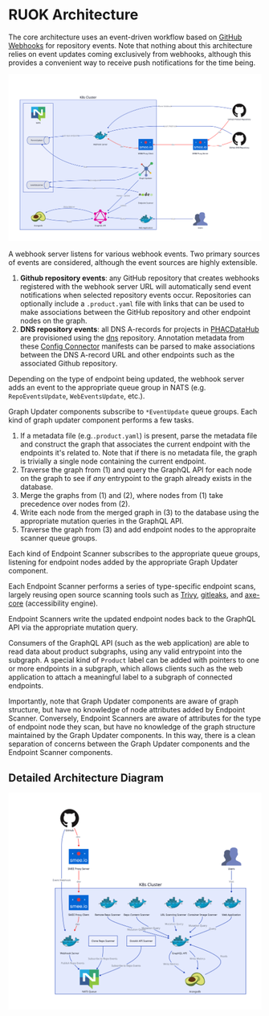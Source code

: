 # RUOK Architecture

The core architecture uses an event-driven workflow based on [GitHub Webhooks](github-webhooks.md) for repository events. Note that nothing about this architecture relies on event updates coming exclusively from webhooks, although this provides a convenient way to receive push notifications for the time being.

![Simplified Architecture Diagram](./diagrams/architecture-simple.svg)

A webhook server listens for various webhook events. Two primary sources of events are considered, although the event sources are highly extensible.

1. **Github repository events**: any GitHub repository that creates webhooks registered with the webhook server URL will automatically send event notifications when selected repository events occur. Repositories can optionally include a `.product.yaml` file with links that can be used to make associations between the GitHub repository and other endpoint nodes on the graph.
2. **DNS repository events**: all DNS A-records for projects in [PHACDataHub](https://github.com/PHACDataHub) are provisioned using the [dns](https://github.com/PHACDataHub/dns) repository. Annotation metadata from these [Config Connector](https://cloud.google.com/config-connector/docs/overview) manifests can be parsed to make associations between the DNS A-record URL and other endpoints such as the associated Github repository.

Depending on the type of endpoint being updated, the webhook server adds an event to the appropriate queue group in NATS (e.g. `RepoEventsUpdate`, `WebEventsUpdate`, etc.).

Graph Updater components subscribe to `*EventUpdate` queue groups. Each kind of graph updater component performs a few tasks.

1. If a metadata file (e.g.`.product.yaml`) is present, parse the metadata file and construct the graph that associates the current endpoint with the endpoints it's related to. Note that if there is no metadata file, the graph is trivially a single node containing the current endpoint.
2. Traverse the graph from (1) and query the GraphQL API for each node on the graph to see if *any* entrypoint to the graph already exists in the database.
3. Merge the graphs from (1) and (2), where nodes from (1) take precedence over nodes from (2).
4. Write each node from the merged graph in (3) to the database using the appropriate mutation queries in the GraphQL API.
5. Traverse the graph from (3) and add endpoint nodes to the appropraite scanner queue groups.

Each kind of Endpoint Scanner subscribes to the appropriate queue groups, listening for endpoint nodes added by the appropriate Graph Updater component.

Each Endpoint Scanner performs a series of type-specific endpoint scans, largely reusing open source scanning tools such as [Trivy](https://github.com/aquasecurity/trivy), [gitleaks](https://github.com/gitleaks/gitleaks), and [axe-core](https://github.com/dequelabs/axe-core) (accessibility engine).

Endpoint Scanners write the updated endpoint nodes back to the GraphQL API via the appropriate mutation query.

Consumers of the GraphQL API (such as the web application) are able to read data about product subgraphs, using any valid entrypoint into the subgraph. A special kind of `Product` label can be added with pointers to one or more endpoints in a subgraph, which allows clients such as the web application to attach a meaningful label to a subgraph of connected endpoints.

Importantly, note that Graph Updater components are aware of graph structure, but have no knowledge of node attributes added by Endpoint Scanner. Conversely, Endpoint Scanners are aware of attributes for the type of endpoint node they scan, but have no knowledge of the graph structure maintained by the Graph Updater components. In this way, there is a clean separation of concerns between the Graph Updater components and the Endpoint Scanner components.

## Detailed Architecture Diagram

![Architecture Diagram Detailed](./diagrams/architecture.svg)